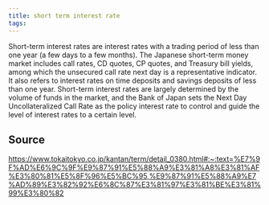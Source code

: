 ```yaml
---
title: short term interest rate
tags: 
---
```


Short-term interest rates are interest rates with a trading period of less than one year (a few days to a few months). The Japanese short-term money market includes call rates, CD quotes, CP quotes, and Treasury bill yields, among which the unsecured call rate next day is a representative indicator. It also refers to interest rates on time deposits and savings deposits of less than one year. Short-term interest rates are largely determined by the volume of funds in the market, and the Bank of Japan sets the Next Day Uncollateralized Call Rate as the policy interest rate to control and guide the level of interest rates to a certain level.

## Source
https://www.tokaitokyo.co.jp/kantan/term/detail_0380.html#:~:text=%E7%9F%AD%E6%9C%9F%E9%87%91%E5%88%A9%E3%81%A8%E3%81%AF%E3%80%81%E5%8F%96%E5%BC%95,%E9%87%91%E5%88%A9%E7%AD%89%E3%82%92%E6%8C%87%E3%81%97%E3%81%BE%E3%81%99%E3%80%82